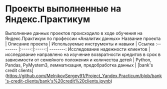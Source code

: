 # Проекты выполненные на Яндекс.Практикум
Выполнение данных проектов происходило в ходе обучения на Яндекс.Практикум по профессии «Аналитик данных»
Название проекта      | Описание проекта | Используемые инструменты и навыки | Ссылка
:-------- |:-----:|:-----:| --------:
Исследование надежности клиентов | исследование направлено на изучение возвратности кредитов в срок в зависимости от семейного положения и количества детей | Python, Pandas, PyMystem3, лемматизация, предобработка данных | [bank's credit clients]
 (https://github.com/MelnikovSergey91/Project_Yandex.Practicum/blob/bank's-credit-clients/bank's%20credit%20clients.ipynb)

